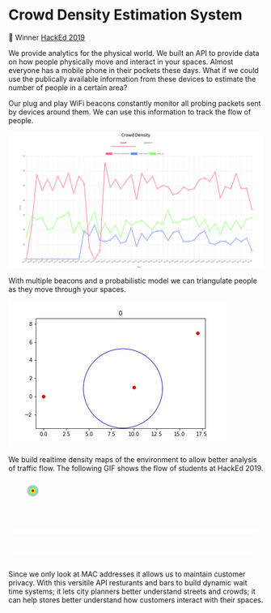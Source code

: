# Crowd Density Estimation System

🥇 Winner [HackEd 2019](https://hacked2019.devpost.com/)

We provide analytics for the physical world. We built an API to provide data on how people physically move and interact in your spaces.
Almost everyone has a mobile phone in their pockets these days. What if we could use the publically available information from these devices to estimate the number of people in a certain area?

Our plug and play WiFi beacons constantly monitor all probing packets sent by devices around them. We can use this information to track the flow of people.

![Counting people using WiFi packets](images/counter.png)

With multiple beacons and a probabilistic model we can triangulate people as they move through your spaces.

![](images/triangulation.gif)

We build realtime density maps of the environment to allow better analysis of traffic flow. The following GIF shows the flow of students at HackEd 2019.

![](images/density_map.gif)

Since we only look at MAC addresses it allows us to maintain customer privacy. With this versitile API resturants and bars to build dynamic wait time systems; it lets city planners better understand streets and crowds; it can help stores better understand how customers interact with their spaces.











